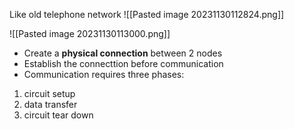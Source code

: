 Like old telephone network
![[Pasted image 20231130112824.png]]

![[Pasted image 20231130113000.png]]
- Create a **physical connection** between 2 nodes
- Establish the connecttion before communication  
- Communication requires three phases:
 1. circuit setup
 2. data transfer 
 3. circuit tear down